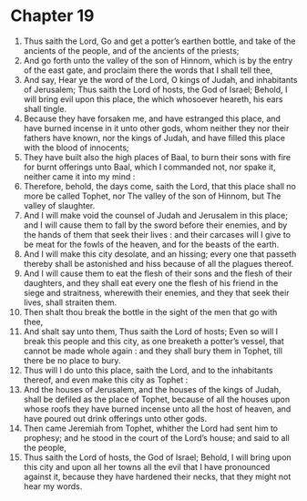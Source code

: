 # Chapter 19

1. Thus saith the Lord, Go and get a potter’s earthen bottle, and take of the ancients of the people, and of the ancients of the priests;
2. And go forth unto the valley of the son of Hinnom, which is by the entry of the east gate, and proclaim there the words that I shall tell thee,
3. And say, Hear ye the word of the Lord, O kings of Judah, and inhabitants of Jerusalem; Thus saith the Lord of hosts, the God of Israel; Behold, I will bring evil upon this place, the which whosoever heareth, his ears shall tingle.
4. Because they have forsaken me, and have estranged this place, and have burned incense in it unto other gods, whom neither they nor their fathers have known, nor the kings of Judah, and have filled this place with the blood of innocents;
5. They have built also the high places of Baal, to burn their sons with fire for burnt offerings unto Baal, which I commanded not, nor spake it, neither came it into my mind :
6. Therefore, behold, the days come, saith the Lord, that this place shall no more be called Tophet, nor The valley of the son of Hinnom, but The valley of slaughter.
7. And I will make void the counsel of Judah and Jerusalem in this place; and I will cause them to fall by the sword before their enemies, and by the hands of them that seek their lives : and their carcases will I give to be meat for the fowls of the heaven, and for the beasts of the earth.
8. And I will make this city desolate, and an hissing; every one that passeth thereby shall be astonished and hiss because of all the plagues thereof.
9. And I will cause them to eat the flesh of their sons and the flesh of their daughters, and they shall eat every one the flesh of his friend in the siege and straitness, wherewith their enemies, and they that seek their lives, shall straiten them.
10. Then shalt thou break the bottle in the sight of the men that go with thee,
11. And shalt say unto them, Thus saith the Lord of hosts; Even so will I break this people and this city, as one breaketh a potter’s vessel, that cannot be made whole again : and they shall bury them in Tophet, till there be no place to bury.
12. Thus will I do unto this place, saith the Lord, and to the inhabitants thereof, and even make this city as Tophet :
13. And the houses of Jerusalem, and the houses of the kings of Judah, shall be defiled as the place of Tophet, because of all the houses upon whose roofs they have burned incense unto all the host of heaven, and have poured out drink offerings unto other gods.
14. Then came Jeremiah from Tophet, whither the Lord had sent him to prophesy; and he stood in the court of the Lord’s house; and said to all the people,
15. Thus saith the Lord of hosts, the God of Israel; Behold, I will bring upon this city and upon all her towns all the evil that I have pronounced against it, because they have hardened their necks, that they might not hear my words.

